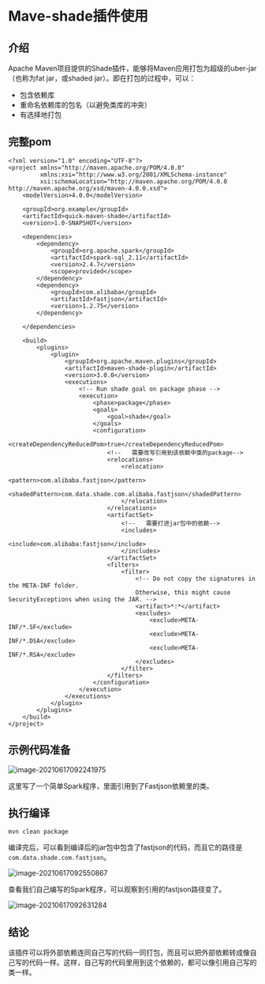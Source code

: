 # Mave-shade插件使用

## 介绍

Apache Maven项目提供的Shade插件，能够将Maven应用打包为超级的uber-jar（也称为fat jar，或shaded jar）。即在打包的过程中，可以：

- 包含依赖库
- 重命名依赖库的包名（以避免类库的冲突）
- 有选择地打包



## 完整pom

```
<?xml version="1.0" encoding="UTF-8"?>
<project xmlns="http://maven.apache.org/POM/4.0.0"
         xmlns:xsi="http://www.w3.org/2001/XMLSchema-instance"
         xsi:schemaLocation="http://maven.apache.org/POM/4.0.0 http://maven.apache.org/xsd/maven-4.0.0.xsd">
    <modelVersion>4.0.0</modelVersion>

    <groupId>org.example</groupId>
    <artifactId>quick-maven-shade</artifactId>
    <version>1.0-SNAPSHOT</version>

    <dependencies>
        <dependency>
            <groupId>org.apache.spark</groupId>
            <artifactId>spark-sql_2.11</artifactId>
            <version>2.4.7</version>
            <scope>provided</scope>
        </dependency>
        <dependency>
            <groupId>com.alibaba</groupId>
            <artifactId>fastjson</artifactId>
            <version>1.2.75</version>
        </dependency>
        
    </dependencies>

    <build>
        <plugins>
            <plugin>
                <groupId>org.apache.maven.plugins</groupId>
                <artifactId>maven-shade-plugin</artifactId>
                <version>3.0.0</version>
                <executions>
                    <!-- Run shade goal on package phase -->
                    <execution>
                        <phase>package</phase>
                        <goals>
                            <goal>shade</goal>
                        </goals>
                        <configuration>
                            <createDependencyReducedPom>true</createDependencyReducedPom>
                            <!--   需要改写引用到该依赖中类的package-->
                            <relocations>
                                <relocation>
                                    <pattern>com.alibaba.fastjson</pattern>
                                    <shadedPattern>com.data.shade.com.alibaba.fastjson</shadedPattern>
                                </relocation>
                            </relocations>
                            <artifactSet>
                                <!--   需要打进jar包中的依赖-->
                                <includes>
                                    <include>com.alibaba:fastjson</include>
                                </includes>
                            </artifactSet>
                            <filters>
                                <filter>
                                    <!-- Do not copy the signatures in the META-INF folder.
                                    Otherwise, this might cause SecurityExceptions when using the JAR. -->
                                    <artifact>*:*</artifact>
                                    <excludes>
                                        <exclude>META-INF/*.SF</exclude>
                                        <exclude>META-INF/*.DSA</exclude>
                                        <exclude>META-INF/*.RSA</exclude>
                                    </excludes>
                                </filter>
                            </filters>
                        </configuration>
                    </execution>
                </executions>
            </plugin>
        </plugins>
    </build>
</project>
```



## 示例代码准备

![image-20210617092241975](http://image-picgo.test.upcdn.net/img/20210617092242.png)

这里写了一个简单Spark程序，里面引用到了Fastjson依赖里的类。



## 执行编译

```
mvn clean package   
```

编译完后，可以看到编译后的jar包中包含了fastjson的代码，而且它的路径是`com.data.shade.com.fastjson`。

![image-20210617092550867](http://image-picgo.test.upcdn.net/img/20210617092550.png)

查看我们自己编写的Spark程序，可以观察到引用的fastjson路径变了。

![image-20210617092631284](http://image-picgo.test.upcdn.net/img/20210617092631.png)



## 结论

该插件可以将外部依赖连同自己写的代码一同打包，而且可以把外部依赖转成像自己写的代码一样。这样，自己写的代码里用到这个依赖的，都可以像引用自己写的类一样。